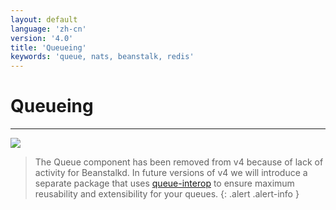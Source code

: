 ```yaml
---
layout: default
language: 'zh-cn'
version: '4.0'
title: 'Queueing'
keywords: 'queue, nats, beanstalk, redis'
---
```


# Queueing

* * *

![](/assets/images/document-status-stable-success.svg)

> The Queue component has been removed from v4 because of lack of activity for Beanstalkd. In future versions of v4 we will introduce a separate package that uses [queue-interop](https://github.com/queue-interop) to ensure maximum reusability and extensibility for your queues.
{: .alert .alert-info }